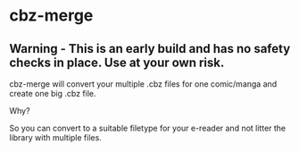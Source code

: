 # cbz-merge

## Warning - This is an early build and has no safety checks in place. Use at your own risk.

cbz-merge will convert your multiple .cbz files for one comic/manga and create one big .cbz file. 

Why?

So you can convert to a suitable filetype for your e-reader and not litter the library with multiple files. 



